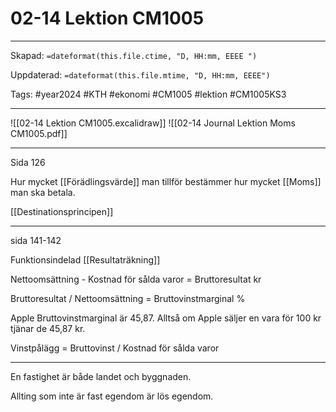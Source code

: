 # 02-14 Lektion CM1005

---
Skapad: `=dateformat(this.file.ctime, "D, HH:mm, EEEE ")`

Uppdaterad: `=dateformat(this.file.mtime, "D, HH:mm, EEEE")`

Tags: #year2024 #KTH #ekonomi #CM1005 #lektion #CM1005KS3

---

![[02-14 Lektion CM1005.excalidraw]]
![[02-14 Journal Lektion Moms CM1005.pdf]]

---
Sida 126

Hur mycket [[Förädlingsvärde]] man tillför bestämmer hur mycket [[Moms]] man ska betala.

[[Destinationsprincipen]]

---
sida 141-142

Funktionsindelad [[Resultaträkning]]

Nettoomsättning - Kostnad för sålda varor = Bruttoresultat kr

Bruttoresultat / Nettoomsättning = Bruttovinstmarginal %

Apple Bruttovinstmarginal är 45,87. Alltså om Apple säljer en vara för 100 kr tjänar de 45,87 kr.

Vinstpålägg = Bruttovinst / Kostnad för sålda varor

---
En fastighet är både landet och byggnaden.

Allting som inte är fast egendom är lös egendom.
